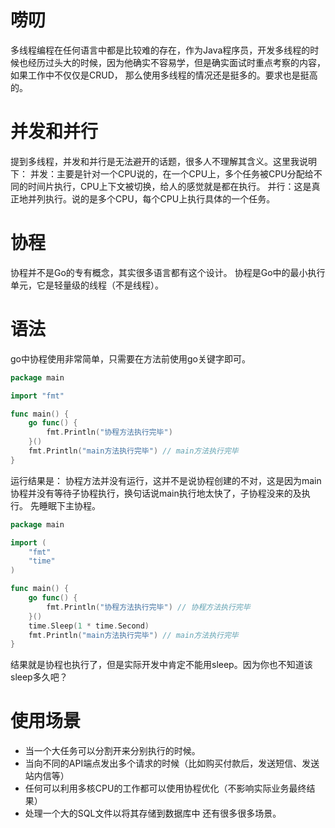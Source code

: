 # 唠叨
多线程编程在任何语言中都是比较难的存在，作为Java程序员，开发多线程的时候也经历过头大的时候，因为他确实不容易学，但是确实面试时重点考察的内容，如果工作中不仅仅是CRUD，
那么使用多线程的情况还是挺多的。要求也是挺高的。
# 并发和并行
提到多线程，并发和并行是无法避开的话题，很多人不理解其含义。这里我说明下：
并发：主要是针对一个CPU说的，在一个CPU上，多个任务被CPU分配给不同的时间片执行，CPU上下文被切换，给人的感觉就是都在执行。
并行：这是真正地并列执行。说的是多个CPU，每个CPU上执行具体的一个任务。
# 协程
协程并不是Go的专有概念，其实很多语言都有这个设计。
协程是Go中的最小执行单元，它是轻量级的线程（不是线程）。
# 语法
go中协程使用非常简单，只需要在方法前使用go关键字即可。
```go
package main

import "fmt"

func main() {
	go func() {
		fmt.Println("协程方法执行完毕")
	}()
	fmt.Println("main方法执行完毕") // main方法执行完毕
}
```
运行结果是：
协程方法并没有运行，这并不是说协程创建的不对，这是因为main协程并没有等待子协程执行，换句话说main执行地太快了，子协程没来的及执行。
先睡眠下主协程。
```go
package main

import (
	"fmt"
	"time"
)

func main() {
	go func() {
		fmt.Println("协程方法执行完毕") // 协程方法执行完毕
	}()
	time.Sleep(1 * time.Second)
	fmt.Println("main方法执行完毕") // main方法执行完毕
}
```
结果就是协程也执行了，但是实际开发中肯定不能用sleep。因为你也不知道该sleep多久吧？

# 使用场景
* 当一个大任务可以分割开来分别执行的时候。
* 当向不同的API端点发出多个请求的时候（比如购买付款后，发送短信、发送站内信等）
* 任何可以利用多核CPU的工作都可以使用协程优化（不影响实际业务最终结果）
* 处理一个大的SQL文件以将其存储到数据库中
还有很多很多场景。
